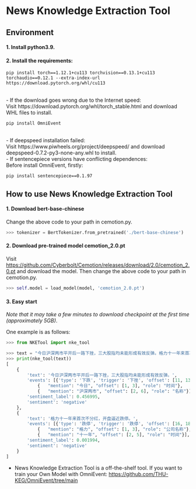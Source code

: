 # News Knowledge Extraction Tool


## Environment
#### 1. Install python3.9. 
#### 2. Install the requirements:

```
pip install torch==1.12.1+cu113 torchvision==0.13.1+cu113 torchaudio==0.12.1 --extra-index-url https://download.pytorch.org/whl/cu113
```

 <br/>
- If the download goes wrong due to the Internet speed:
 <br/>
Visit https://download.pytorch.org/whl/torch_stable.html and download WHL files to install.
 <br/>
 
```
pip install OmniEvent
```

 <br/>
- If deepspeed installation failed:
 <br/>
Visit https://www.piwheels.org/project/deepspeed/ and download deepspeed-0.7.2-py3-none-any.whl to install.
 <br/>
- If sentencepiece versions have conflicting dependences:
 <br/>
Before install OmniEvent, firstly:

```
pip install sentencepiece==0.1.97
```


## How to use News Knowledge Extraction Tool
#### 1. Download bert-base-chinese
Change the above code to your path in cemotion.py.
```python
>>> tokenizer = BertTokenizer.from_pretrained('./bert-base-chinese')
```
#### 2. Download pre-trained model **cemotion_2.0.pt**
Visit https://github.com/Cyberbolt/Cemotion/releases/download/2.0/cemotion_2.0.pt and download the model. Then change the above code to your path in cemotion.py.
```python
>>> self.model = load_model(model, 'cemotion_2.0.pt')
```
#### 3. Easy start
*Note that it may take a few minutes to download checkpoint at the first time (approximately 5GB)*.

One example is as follows:
```python
>>> from NKETool import nke_tool

>>> text = "今日沪深两市平开后一路下挫，三大股指均未能形成有效反弹。格力十一年来首次不分红，开盘逼近跌停。"
>>> print(nke_tool(text))
[
	{
		'text': '今日沪深两市平开后一路下挫，三大股指均未能形成有效反弹。', 
		'events': [{'type': '下跌', 'trigger': '下挫', 'offset': [11, 13]}], 'arguments': [
            {   "mention": "今日", "offset": [1, 3], "role": "时间"},
            {   "mention": "沪深两市", "offset": [2, 6], "role": "名称"}],
		'sentiment_label': 0.456995,
		'sentiment': 'negative'
	},
	{
		'text': '格力十一年来首次不分红，开盘逼近跌停。', 
		'events': [{'type': '跌停', 'trigger': '跌停', 'offset': [16, 18]}], 'arguments': [
            {   "mention": "格力", "offset": [1, 3], "role": "公司名称"},
            {   "mention": "十一年", "offset": [2, 5], "role": "时间"}],
		'sentiment_label': 0.001994,
		'sentiment': 'negative'
	}
]
```

- News Knowledge Extraction Tool is a off-the-shelf tool. If you want to train your Own Model with OmniEvent: https://github.com/THU-KEG/OmniEvent/tree/main
